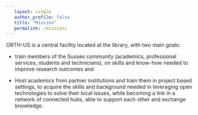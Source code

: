 ```yaml
---
   layout: single
   author_profile: false
   title: "Mission"
   permalink: /mission/ 
---
```



ORTH-US is a central facility located at the library, with two main goals: 

 - train members of the Sussex community (academics, professional services, students and technicians), on skills and know-how needed to improve research outcomes and 

 - Host academics from partner institutions and train them in project based settings, to acquire the skills and background needed in leveraging open technologies to solve their local issues, while becoming a link in a network of connected hubs, able to support each other and exchange knowledge. 
 


